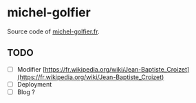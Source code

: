 # michel-golfier

Source code of [michel-golfier.fr](https://www.michel-golfier.fr).

## TODO

- [ ] Modifier [https://fr.wikipedia.org/wiki/Jean-Baptiste_Croizet](https://fr.wikipedia.org/wiki/Jean-Baptiste_Croizet)
- [ ] Deployment
- [ ] Blog ?
